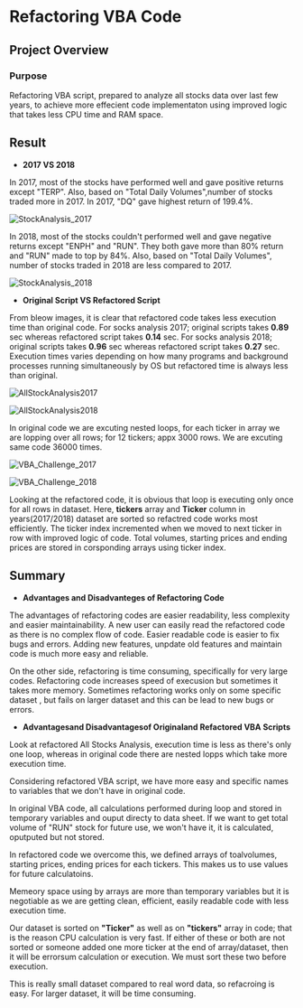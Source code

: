# Refactoring VBA Code

## Project Overview
### Purpose
Refactoring VBA script, prepared to analyze all stocks data over last few years, to achieve more effecient code implementaton 
using improved logic that takes less CPU time and RAM space. 

## Result

- __**2017 VS 2018**__

In 2017, most of the stocks have performed well and gave positive returns except "TERP". Also, based on "Total Daily Volumes",number of stocks traded more in 2017. 
In 2017, "DQ" gave highest return of 199.4%.

![StockAnalysis_2017](https://user-images.githubusercontent.com/107717882/176259178-26978724-d468-48e2-80db-e02f8e5a7950.png)

In 2018, most of the stocks couldn't performed well and gave negative returns except "ENPH" and "RUN". They both gave more than 80% return and "RUN" made to top by 84%. Also, based on "Total Daily Volumes", number of stocks traded in  2018 are less compared to 2017. 

![StockAnalysis_2018](https://user-images.githubusercontent.com/107717882/176259255-93a77ac3-5ec2-4bbd-ac59-ea60e88fd3c7.png)

- __**Original Script VS Refactored Script**__

From bleow images, it is clear that refactored code takes less execution time than original code. For socks analysis 2017; original scripts takes **0.89** sec whereas refactored script takes **0.14** sec. For socks analysis 2018; original scripts takes **0.96** sec whereas refactored script takes **0.27** sec. Execution times varies depending on how many programs and background processes running simultaneously by OS but refactored time is always less than original. 

![AllStockAnalysis2017](https://user-images.githubusercontent.com/107717882/176264181-4ba46f17-c588-4c40-be80-5aad8f0902a1.png)

![AllStockAnalysis2018](https://user-images.githubusercontent.com/107717882/176264233-a87232d9-91f2-45a5-b405-c835c06e61c5.png)

In original code we are excuting nested loops, for each ticker in array we are lopping over all rows; for 12 tickers; appx 3000 rows. We are excuting same code 36000 times. 

![VBA_Challenge_2017](https://user-images.githubusercontent.com/107717882/176264374-07f93030-e3a6-48cc-836d-84582fe9c834.png)

![VBA_Challenge_2018](https://user-images.githubusercontent.com/107717882/176264580-08057562-46d9-439f-aec5-2ac260d59dac.png)

Looking at the refactored code, it is obvious that loop is executing only once  for all rows in dataset. Here, **tickers** array and **Ticker** column
in years(2017/2018) dataset are sorted so refactred code works most efficiently. The ticker index incremented when we moved to next ticker in row with improved 
logic of code. Total volumes, starting prices and ending prices are stored in corsponding arrays using ticker index. 

## Summary
- __**Advantages and Disadvanteges of Refactoring Code**__
  
The advantages of refactoring codes are easier readability, less complexity and easier maintainability. A new user can easily read the refactored code as there is no complex flow of code. Easier readable code is easier to fix bugs and errors. Adding new features, unpdate old features and maintain code is much more easy and reliable.

On the other side, refactoring is time consuming, specifically for very large codes. Refactoring code increases speed of execusion but sometimes it takes more 
memory. Sometimes refactoring works only on some specific dataset , but fails on larger dataset and this can be lead to new bugs or errors. 
  
- __**Advantagesand Disadvantagesof Originaland Refactored VBA Scripts**__
  
Look at refactored All Stocks Analysis, execution time is less as there's only one loop, whereas in original code there are nested lopps which take more 
execution time.

Considering refactored VBA script, we have more easy and specific names to variables that we don't have in original code. 

In original VBA code, all calculations performed during loop and stored in temporary variables and ouput directy to data sheet. If we want to get total volume of "RUN" stock for future use, we won't have it, it is calculated, oputputed but not stored.

In refactored code we overcome this, we defined arrays of toalvolumes, starting prices, ending prices for each tickers. This makes us to use values for future calculatoins.

Memeory space using by arrays are more than temporary variables but it is negotiable as we are getting clean, efficient, easily readable code with less execution
time.

Our dataset is sorted on **"Ticker"** as well as on **"tickers"** array in code; that is the reason CPU calculation is very fast. If either of these or both are not sorted or someone added one more ticker at the end of array/dataset, then it will be errorsum calculation or execution. We must sort these two before execution.
 
This is really small dataset compared to real word data, so refacroing is easy. For larger dataset, it will be time consuming. 



